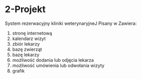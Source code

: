 # 2-Projekt
System rezerwacyjny kliniki weterynaryjneJ
Pisany w
Zawiera:
1. stronę internetową
2. kalendarz wizyt
3. zbiór lekarzy
4. bazę zwierząt
5. bazę lekarzy
6. możliwość dodania lub odjęcia lekarza
7. możliwość umówienia lub odwołania wizyty
8. grafik
